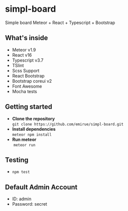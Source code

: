 # simpl-board
Simple board Meteor + React + Typescript + Bootstrap

## What's inside
- Meteor v1.9
- React v16
- Typescript v3.7
- TSlint
- Scss Support
- React Bootstrap
- Bootstrap coreui v2
- Font Awesome
- Mocha tests

## Getting started
- **Clone the repository**  
  `git clone https://github.com/emirue/simpl-board.git`
- **Install dependencies**  
  `meteor npm install`
- **Run meteor**  
  `meteor run`

## Testing
- `npm test`

## Default Admin Account
- ID: admin
- Password: secret